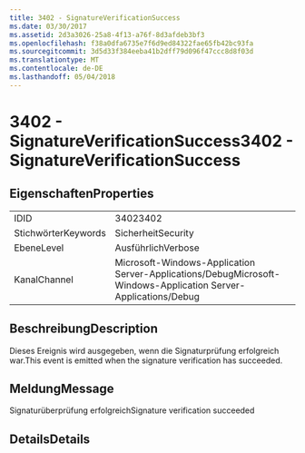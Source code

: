```yaml
---
title: 3402 - SignatureVerificationSuccess
ms.date: 03/30/2017
ms.assetid: 2d3a3026-25a8-4f13-a76f-8d3afdeb3bf3
ms.openlocfilehash: f38a0dfa6735e7f6d9ed84322fae65fb42bc93fa
ms.sourcegitcommit: 3d5d33f384eeba41b2dff79d096f47ccc8d8f03d
ms.translationtype: MT
ms.contentlocale: de-DE
ms.lasthandoff: 05/04/2018
---
```

# <a name="3402---signatureverificationsuccess"></a><span data-ttu-id="d8571-102">3402 - SignatureVerificationSuccess</span><span class="sxs-lookup"><span data-stu-id="d8571-102">3402 - SignatureVerificationSuccess</span></span>
## <a name="properties"></a><span data-ttu-id="d8571-103">Eigenschaften</span><span class="sxs-lookup"><span data-stu-id="d8571-103">Properties</span></span>  
  
|||  
|-|-|  
|<span data-ttu-id="d8571-104">ID</span><span class="sxs-lookup"><span data-stu-id="d8571-104">ID</span></span>|<span data-ttu-id="d8571-105">3402</span><span class="sxs-lookup"><span data-stu-id="d8571-105">3402</span></span>|  
|<span data-ttu-id="d8571-106">Stichwörter</span><span class="sxs-lookup"><span data-stu-id="d8571-106">Keywords</span></span>|<span data-ttu-id="d8571-107">Sicherheit</span><span class="sxs-lookup"><span data-stu-id="d8571-107">Security</span></span>|  
|<span data-ttu-id="d8571-108">Ebene</span><span class="sxs-lookup"><span data-stu-id="d8571-108">Level</span></span>|<span data-ttu-id="d8571-109">Ausführlich</span><span class="sxs-lookup"><span data-stu-id="d8571-109">Verbose</span></span>|  
|<span data-ttu-id="d8571-110">Kanal</span><span class="sxs-lookup"><span data-stu-id="d8571-110">Channel</span></span>|<span data-ttu-id="d8571-111">Microsoft-Windows-Application Server-Applications/Debug</span><span class="sxs-lookup"><span data-stu-id="d8571-111">Microsoft-Windows-Application Server-Applications/Debug</span></span>|  
  
## <a name="description"></a><span data-ttu-id="d8571-112">Beschreibung</span><span class="sxs-lookup"><span data-stu-id="d8571-112">Description</span></span>  
 <span data-ttu-id="d8571-113">Dieses Ereignis wird ausgegeben, wenn die Signaturprüfung erfolgreich war.</span><span class="sxs-lookup"><span data-stu-id="d8571-113">This event is emitted when the signature verification has succeeded.</span></span>  
  
## <a name="message"></a><span data-ttu-id="d8571-114">Meldung</span><span class="sxs-lookup"><span data-stu-id="d8571-114">Message</span></span>  
 <span data-ttu-id="d8571-115">Signaturüberprüfung erfolgreich</span><span class="sxs-lookup"><span data-stu-id="d8571-115">Signature verification succeeded</span></span>  
  
## <a name="details"></a><span data-ttu-id="d8571-116">Details</span><span class="sxs-lookup"><span data-stu-id="d8571-116">Details</span></span>
